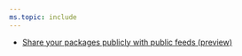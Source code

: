```yaml
---
ms.topic: include
---
```


- [Share your packages publicly with public feeds (preview)](#share-your-packages-publicly-with-public-feeds-preview)